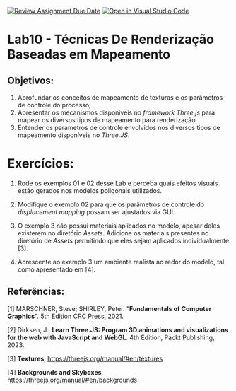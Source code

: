 [![Review Assignment Due Date](https://classroom.github.com/assets/deadline-readme-button-22041afd0340ce965d47ae6ef1cefeee28c7c493a6346c4f15d667ab976d596c.svg)](https://classroom.github.com/a/sHErey65)
[![Open in Visual Studio Code](https://classroom.github.com/assets/open-in-vscode-2e0aaae1b6195c2367325f4f02e2d04e9abb55f0b24a779b69b11b9e10269abc.svg)](https://classroom.github.com/online_ide?assignment_repo_id=15548138&assignment_repo_type=AssignmentRepo)
# Lab10 - Técnicas De Renderização Baseadas em Mapeamento

## Objetivos:

1. Aprofundar os conceitos de mapeamento de texturas e os parâmetros de controle do processo;
2. Apresentar os mecanismos disponiveis no *framework Three.js* para mapear os diversos tipos de mapeamento para renderização.
3. Entender os parametros de controle envolvidos nos diversos tipos de mapeamento disponíveis no *Three.JS*.

# Exercícios:

1. Rode os exemplos 01 e 02 desse Lab e perceba quais efeitos visuais estão gerados nos modelos poligonais utilizados.

2. Modifique o exemplo 02 para que os parâmetros de controle do *displacement mapping* possam ser ajustados via GUI.

3. O exemplo 3 não possui materiais aplicados no modelo, apesar deles existerem no diretório *Assets*. Adicione os materiais presentes no diretório de *Assets* permitindo que eles sejam aplicados individualmente [3]. 

4. Acrescente ao exemplo 3 um ambiente realista ao redor do modelo, tal como apresentado em [4].

## Referências:

[1] MARSCHNER, Steve; SHIRLEY, Peter. "**Fundamentals of Computer Graphics**". 5th Edition CRC Press, 2021.

[2] Dirksen, J., **Learn Three.JS: Program 3D animations and visualizations for the web with JavaScript and WebGL**. 4th Edition, Packt Publishing, 2023.

[3] **Textures**, https://threejs.org/manual/#en/textures  

[4] **Backgrounds and Skyboxes**, https://threejs.org/manual/#en/backgrounds



